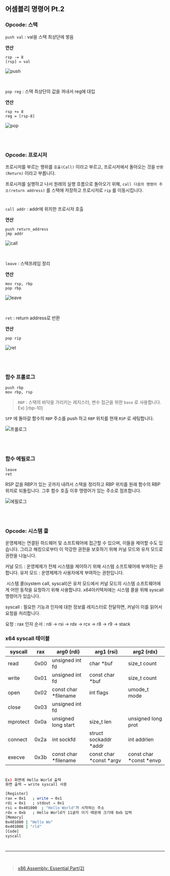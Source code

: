 ## 어셈블리 명령어 Pt.2

### Opcode: 스택

`push val` : val을 스택 최상단에 쌓음

**연산**

```
rsp -= 8
[rsp] = val
```

![push](https://user-images.githubusercontent.com/81484874/196717751-d3562f97-294b-4429-9d83-5cff919161ab.jpg)


<br>


`pop reg` : 스택 최상단의 값을 꺼내서 reg에 대입

**연산**

```
rsp += 8
reg = [rsp-8]
```

![pop](https://user-images.githubusercontent.com/81484874/196717930-63d7ec18-416c-4c96-b16b-10840d929baf.jpg)


<br>
<br>


### Opcode: 프로시저

프로시저를 부르는 행위를 `호출(Call)` 이라고 부르고, 프로시저에서 돌아오는 것을 `반환(Return)` 이라고 부릅니다.

프로시저를 실행하고 나서 원래의 실행 흐름으로 돌아오기 위해, `call 다음의 명령어 주소(return address)` 를 스택에 저장하고 프로시저로 `rip` 를 이동시킵니다.

#

`call addr` : addr에 위치한 프로시저 호출

**연산**

```
push return_address
jmp addr
```

![call](https://user-images.githubusercontent.com/81484874/196717181-50a6d4f7-9621-4290-a29a-78fa248df8a5.jpg)


<br>


`leave` : 스택프레임 정리

**연산**

```
mov rsp, rbp
pop rbp
```

![leave](https://user-images.githubusercontent.com/81484874/196724013-3d781d69-6c32-463a-b1ec-9d61725d8272.jpg)


<br>


`ret` : return address로 반환

**연산**

```
pop rip
```

![ret](https://user-images.githubusercontent.com/81484874/196730815-d3646340-f01f-431e-9cc5-80dc7dd956fb.jpg)


<br>
<br>


### 함수 프롤로그

```
push rbp
mov rbp, rsp
```

> `RBP` : 스택의 바닥을 가리키는 레지스터, 변수 접근을 위한 `base` 로 사용합니다.    Ex) [rbp-10]

`SFP` 에 돌아갈 함수의 `RBP` 주소를 push 하고 `RBP` 위치를 현재 `RSP` 로 세팅합니다.

![프롤로그](https://user-images.githubusercontent.com/81484874/196739818-12116d6e-cd17-4d40-b7e6-08df0165d795.jpg)


<br>
<br>


### 함수 에필로그

```
leave
ret
```

RSP 값을 RBP가 있는 곳까지 내려서 스택을 정리하고 RBP 위치를 원래 함수의 RBP 위치로 되돌립니다.
그후 함수 호출 이후 명령어가 있는 주소로 점프합니다.

![에필로그](https://user-images.githubusercontent.com/81484874/196739836-4deefb66-6c77-45c0-a35c-e9b0099cce20.jpg)


<br>
<br>


### Opcode: 시스템 콜

운영체제는 연결된 하드웨어 및 소프트웨어에 접근할 수 있으며, 이들을 제어할 수도 있습니다. 그리고 해킹으로부터 이 막강한 권한을 보호하기 위해 커널 모드와 유저 모드로 권한을 나눕니다.

커널 모드 : 운영체제가 전체 시스템을 제어하기 위해 시스템 소프트웨어에 부여하는 권합니다.
유저 모드 : 운영체제가 사용자에게 부여하는 권한입니다.

 시스템 콜(system call, syscall)은 유저 모드에서 커널 모드의 시스템 소프트웨어에게 어떤 동작을 요청하기 위해 사용합니다.
x64아키텍처에는 시스템 콜을 위해 syscall 명령어가 있습니다.

syscall : 필요한 기능과 인자에 대한 정보를 레지스터로 전달하면, 커널이 이를 읽어서 요청을 처리합니다.

요청 : rax
인자 순서 : rdi → rsi → rdx → rcx → r8 → r9 → stack

### x64 syscall 테이블

| syscall | rax | arg0 (rdi) | arg1 (rsi) | arg2 (rdx) |
| --- | --- | --- | --- | --- |
| read | 0x00 | unsigned int fd | char \*buf | size\_t count |
| write | 0x01 | unsigned int fd | const char \*buf | size\_t count |
| open | 0x02 | const char \*filename | int flags | umode\_t mode |
| close | 0x03 | unsigned int fd |   |   |
| mprotect | 0x0a | unsigned long start | size\_t len | unsigned long prot |
| connect | 0x2a | int sockfd | struct sockaddr \*addr | int addrlen |
| execve | 0x3b | const char \*filename | const char \*const \*argv | const char \*const \*envp |

#

```bash
Ex) 화면에 Hello World 출력
화면 출력 → write syscall 사용

[Register]
rax = 0x1   ; write → 0x1
rdi = 0x1   ; stdout → 0x1
rsi = 0x401000  ; "Hello World"가 시작하는 주소
rdx = 0xb   ; Hello World가 11글자 이기 때문에 크기에 0xb 입력
[Memory]
0x401000 | "Hello Wo"   
0x401008 | "rld"    
[Code]  
syscall
```

#

---

<br>

> [x86 Assembly: Essential Part(2)](https://dreamhack.io/lecture/courses/63)




